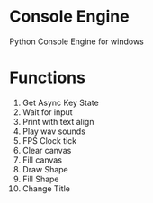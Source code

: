 # Console Engine
Python Console Engine for windows
# Functions
1) Get Async Key State<br />
2) Wait for input<br />
3) Print with text align<br />
4) Play wav sounds<br />
5) FPS Clock tick<br />
6) Clear canvas<br />
7) Fill canvas<br />
8) Draw Shape<br />
9) Fill Shape<br />
10) Change Title
